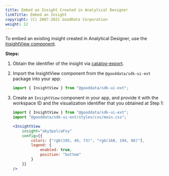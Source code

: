 ```yaml
---
title: Embed an Insight Created in Analytical Designer
linkTitle: Embed an Insight
copyright: (C) 2007-2021 GoodData Corporation
weight: 12
---
```


To embed an existing insight created in Analytical Designer, use the [InsightView component](../../visualize_data/insightview/).

**Steps:**

1. Obtain the identifier of the insight via [catalog-export](../../visualize_data/export_catalog/).

2. Import the InsightView component from the `@gooddata/sdk-ui-ext` package into your app:
    ```javascript
    import { InsightView } from "@gooddata/sdk-ui-ext";
    ```

3. Create an `InsightView` component in your app, and provide it with the workspace ID and the visualization identifier that you obtained at Step 1:
    ```jsx
    import { InsightView } from "@gooddata/sdk-ui-ext";
    import "@gooddata/sdk-ui-ext/styles/css/main.css";

    <InsightView
        insight="aby3polcaFxy"
        config={{
            colors: ["rgb(195, 49, 73)", "rgb(168, 194, 86)"],
            legend: {
                enabled: true,
                position: "bottom"
            }
        }}
    />
    ```

